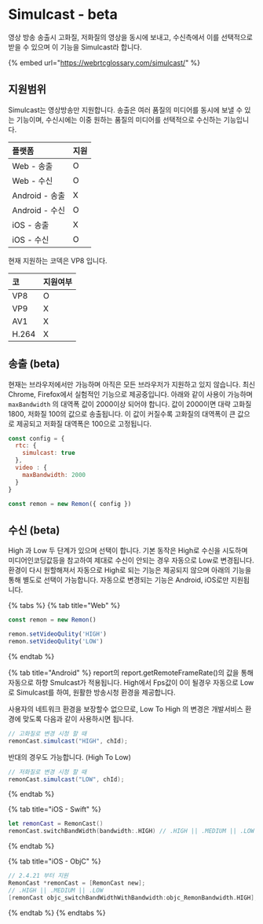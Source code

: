 # Simulcast - beta

영상 방송 송출시 고화질, 저화질의 영상을 동시에 보내고, 수신측에서 이를 선택적으로 받을 수 있으며 이 기능을 Simulcast라 합니다. 

{% embed url="https://webrtcglossary.com/simulcast/" %}

## 지원범위

Simulcast는 영상방송만 지원합니다. 송출은 여러 품질의 미디어를 동시에 보낼 수 있는 기능이며, 수신시에는 이중 원하는 품질의 미디어를 선택적으로 수신하는 기능입니다.

| 플랫폼 | 지원 |
| :--- | :--- |
| Web - 송출 | O |
| Web - 수신 | O |
| Android - 송출 | X |
| Android - 수신 | O |
| iOS - 송출 | X |
| iOS - 수신 | O |

현재 지원하는 코덱은 VP8 입니다.

| 코 | 지원여부 |
| :--- | :--- |
| VP8 | O |
| VP9 | X |
| AV1 | X |
| H.264 | X |

## 송출 \(beta\)

현재는 브라우저에서만 가능하며 아직은 모든 브라우저가 지원하고 있지 않습니다. 최신 Chrome, Firefox에서 실험적인 기능으로 제공중입니다. 아래와 같이 사용이 가능하며 `maxBandwidth` 의 대역폭 값이 2000이상 되어야 합니다. 값이 2000이면 대략 고화질 1800, 저화질 100의 값으로 송출됩니다. 이 값이 커질수록 고화질의 대역폭이 큰 값으로 제공되고 저화질 대역폭은 100으로 고정됩니다.

```javascript
const config = {
  rtc: {
    simulcast: true
  },
  video : {
    maxBandwidth: 2000
  }
}

const remon = new Remon({ config })
```

## 수신 \(beta\)

High 과 Low 두 단계가 있으며 선택이 합니다. 기본 동작은 High로 수신을 시도하며 미디어인코딩값등을 참고하여 제대로 수신이 안되는 경우 자동으로 Low로 변경됩니다. 환경이 다시 원할해져서 자동으로 High로 되는 기능은 제공되지 않으며 아래의 기능을 통해 별도로 선택이 가능합니다. 자동으로 변경되는 기능은 Android, iOS로만 지원됩니다.

{% tabs %}
{% tab title="Web" %}
```javascript
const remon = new Remon()

remon.setVideoQulity('HIGH')
remon.setVideoQulity('LOW')
```
{% endtab %}

{% tab title="Android" %}
report의 report.getRemoteFrameRate\(\)의 값을 통해 자동으로 하향 Smulcast가 적용됩니다. High에서 Fps값이 0이 될경우 자동으로 Low로  Simulcast를 하여, 원활한 방송시청 환경을 제공합니다.

사용자의 네트워크 환경을 보장할수 없으므로, Low To High 의 변경은 개발서비스 환경에 맞도록 다음과 같이 사용하시면 됩니다.

```java
// 고화질로 변경 시청 할 때
remonCast.simulcast("HIGH", chId);
```

반대의 경우도 가능합니다. \(High To Low\)

```java
// 저화질로 변경 시청 할 때
remonCast.simulcast("LOW", chId);
```
{% endtab %}

{% tab title="iOS - Swift" %}
```swift
let remonCast = RemonCast()
remonCast.switchBandWidth(bandwidth:.HIGH) // .HIGH || .MEDIUM || .LOW 
```
{% endtab %}

{% tab title="iOS - ObjC" %}
```objectivec
// 2.4.21 부터 지원
RemonCast *remonCast = [RemonCast new];
// .HIGH || .MEDIUM || .LOW
[remonCast objc_switchBandWidthWithBandwidth:objc_RemonBandwidth.HIGH];
```
{% endtab %}
{% endtabs %}




